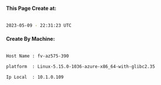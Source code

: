 
   
#### This Page Create at:

```bash

2023-05-09 - 22:31:23 UTC

```

#### Create By Machine:

```bash

Host Name : fv-az575-390

platform  : Linux-5.15.0-1036-azure-x86_64-with-glibc2.35

Ip Local  : 10.1.0.109

```

